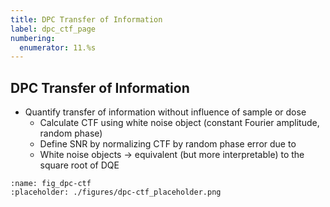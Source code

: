 ```yaml
---
title: DPC Transfer of Information
label: dpc_ctf_page
numbering:
  enumerator: 11.%s
---
```


## DPC Transfer of Information

- Quantify transfer of information without influence of sample or dose
  - Calculate CTF using white noise object (constant Fourier amplitude, random phase)
  - Define SNR by normalizing CTF by random phase error due to [](wiki:Shot_noise)
  - White noise objects &rarr; equivalent (but more interpretable) to the square root of DQE

```{figure} #app:dpc-ctf
:name: fig_dpc-ctf
:placeholder: ./figures/dpc-ctf_placeholder.png
```
